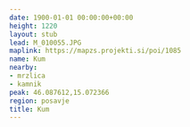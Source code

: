 ```yaml
---
date: 1900-01-01 00:00:00+00:00
height: 1220
layout: stub
lead: M_010055.JPG
maplink: https://mapzs.projekti.si/poi/1085
name: Kum
nearby:
- mrzlica
- kamnik
peak: 46.087612,15.072366
region: posavje
title: Kum
---
```

